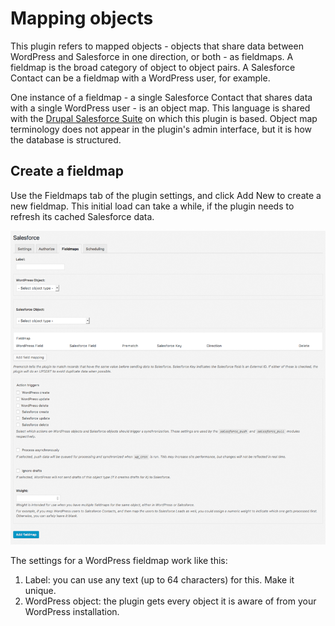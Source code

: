# Mapping objects

This plugin refers to mapped objects - objects that share data between WordPress and Salesforce in one direction, or both - as fieldmaps. A fieldmap is the broad category of object to object pairs. A Salesforce Contact can be a fieldmap with a WordPress user, for example.

One instance of a fieldmap - a single Salesforce Contact that shares data with a single WordPress user - is an object map. This language is shared with the [Drupal Salesforce Suite](https://github.com/thinkshout/salesforce) on which this plugin is based. Object map terminology does not appear in the plugin's admin interface, but it is how the database is structured.

## Create a fieldmap

Use the Fieldmaps tab of the plugin settings, and click Add New to create a new fieldmap. This initial load can take a while, if the plugin needs to refresh its cached Salesforce data.

![WordPress Create New Fieldmap screen](./assets/img/screenshots/03-wordpress-create-fieldmap.png)

The settings for a WordPress fieldmap work like this:

1. Label: you can use any text (up to 64 characters) for this. Make it unique.
2. WordPress object: the plugin gets every object it is aware of from your WordPress installation.